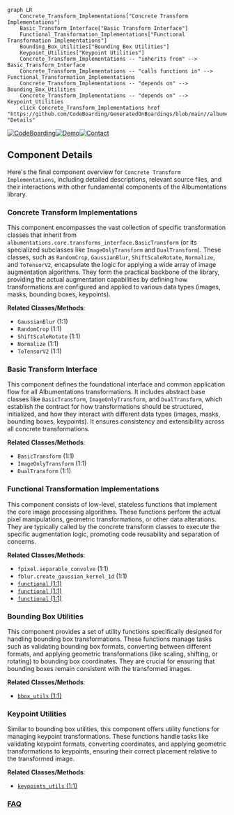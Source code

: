 ```mermaid
graph LR
    Concrete_Transform_Implementations["Concrete Transform Implementations"]
    Basic_Transform_Interface["Basic Transform Interface"]
    Functional_Transformation_Implementations["Functional Transformation Implementations"]
    Bounding_Box_Utilities["Bounding Box Utilities"]
    Keypoint_Utilities["Keypoint Utilities"]
    Concrete_Transform_Implementations -- "inherits from" --> Basic_Transform_Interface
    Concrete_Transform_Implementations -- "calls functions in" --> Functional_Transformation_Implementations
    Concrete_Transform_Implementations -- "depends on" --> Bounding_Box_Utilities
    Concrete_Transform_Implementations -- "depends on" --> Keypoint_Utilities
    click Concrete_Transform_Implementations href "https://github.com/CodeBoarding/GeneratedOnBoardings/blob/main//albumentations/Concrete_Transform_Implementations.md" "Details"
```
[![CodeBoarding](https://img.shields.io/badge/Generated%20by-CodeBoarding-9cf?style=flat-square)](https://github.com/CodeBoarding/GeneratedOnBoardings)[![Demo](https://img.shields.io/badge/Try%20our-Demo-blue?style=flat-square)](https://www.codeboarding.org/demo)[![Contact](https://img.shields.io/badge/Contact%20us%20-%20contact@codeboarding.org-lightgrey?style=flat-square)](mailto:contact@codeboarding.org)

## Component Details

Here's the final component overview for `Concrete Transform Implementations`, including detailed descriptions, relevant source files, and their interactions with other fundamental components of the Albumentations library.

### Concrete Transform Implementations
This component encompasses the vast collection of specific transformation classes that inherit from `albumentations.core.transforms_interface.BasicTransform` (or its specialized subclasses like `ImageOnlyTransform` and `DualTransform`). These classes, such as `RandomCrop`, `GaussianBlur`, `ShiftScaleRotate`, `Normalize`, and `ToTensorV2`, encapsulate the logic for applying a wide array of image augmentation algorithms. They form the practical backbone of the library, providing the actual augmentation capabilities by defining how transformations are configured and applied to various data types (images, masks, bounding boxes, keypoints).


**Related Classes/Methods**:

- `GaussianBlur` (1:1)
- `RandomCrop` (1:1)
- `ShiftScaleRotate` (1:1)
- `Normalize` (1:1)
- `ToTensorV2` (1:1)


### Basic Transform Interface
This component defines the foundational interface and common application flow for all Albumentations transformations. It includes abstract base classes like `BasicTransform`, `ImageOnlyTransform`, and `DualTransform`, which establish the contract for how transformations should be structured, initialized, and how they interact with different data types (images, masks, bounding boxes, keypoints). It ensures consistency and extensibility across all concrete transformations.


**Related Classes/Methods**:

- `BasicTransform` (1:1)
- `ImageOnlyTransform` (1:1)
- `DualTransform` (1:1)


### Functional Transformation Implementations
This component consists of low-level, stateless functions that implement the core image processing algorithms. These functions perform the actual pixel manipulations, geometric transformations, or other data alterations. They are typically called by the concrete transform classes to execute the specific augmentation logic, promoting code reusability and separation of concerns.


**Related Classes/Methods**:

- `fpixel.separable_convolve` (1:1)
- `fblur.create_gaussian_kernel_1d` (1:1)
- <a href="https://github.com/albumentations-team/albumentations/blob/master/albumentations/augmentations/blur/functional.py#L1-L1" target="_blank" rel="noopener noreferrer">`functional` (1:1)</a>
- <a href="https://github.com/albumentations-team/albumentations/blob/master/albumentations/augmentations/blur/functional.py#L1-L1" target="_blank" rel="noopener noreferrer">`functional` (1:1)</a>
- <a href="https://github.com/albumentations-team/albumentations/blob/master/albumentations/augmentations/blur/functional.py#L1-L1" target="_blank" rel="noopener noreferrer">`functional` (1:1)</a>


### Bounding Box Utilities
This component provides a set of utility functions specifically designed for handling bounding box transformations. These functions manage tasks such as validating bounding box formats, converting between different formats, and applying geometric transformations (like scaling, shifting, or rotating) to bounding box coordinates. They are crucial for ensuring that bounding boxes remain consistent with the transformed images.


**Related Classes/Methods**:

- <a href="https://github.com/albumentations-team/albumentations/blob/master/albumentations/core/bbox_utils.py#L1-L1" target="_blank" rel="noopener noreferrer">`bbox_utils` (1:1)</a>


### Keypoint Utilities
Similar to bounding box utilities, this component offers utility functions for managing keypoint transformations. These functions handle tasks like validating keypoint formats, converting coordinates, and applying geometric transformations to keypoints, ensuring their correct placement relative to the transformed image.


**Related Classes/Methods**:

- <a href="https://github.com/albumentations-team/albumentations/blob/master/albumentations/core/keypoints_utils.py#L1-L1" target="_blank" rel="noopener noreferrer">`keypoints_utils` (1:1)</a>




### [FAQ](https://github.com/CodeBoarding/GeneratedOnBoardings/tree/main?tab=readme-ov-file#faq)